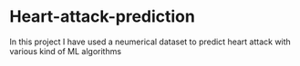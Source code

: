 # Heart-attack-prediction
In this project I have used a neumerical dataset to predict heart attack with various kind of ML algorithms
